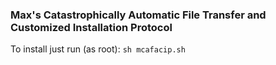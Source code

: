 ### Max's Catastrophically Automatic File Transfer and Customized Installation Protocol

To install just run (as root): `sh mcafacip.sh`
